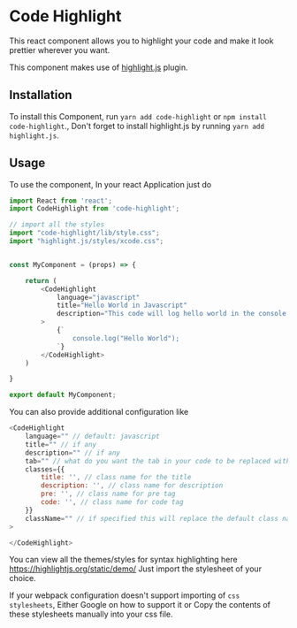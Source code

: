 # Code Highlight

This react component allows you to highlight your code and make it look prettier wherever you want.

This component makes use of [highlight.js](https://github.com/isagalaev/highlight.js/) plugin.


## Installation

To install this Component, run `yarn add code-highlight` or `npm install code-highlight`., Don't forget to install highlight.js by running `yarn add highlight.js`.


## Usage

To use the component, In your react Application just do

```javascript
import React from 'react';
import CodeHighlight from 'code-highlight';

// import all the styles
import "code-highlight/lib/style.css";
import "highlight.js/styles/xcode.css";


const MyComponent = (props) => {

	return (
		<CodeHighlight
			language="javascript"
			title="Hello World in Javascript"
			description="This code will log hello world in the console."
		>
			{`
            	console.log("Hello World");
            `}
		</CodeHighlight>
	)

}

export default MyComponent;

```

You can also provide additional configuration like

```javascript
<CodeHighlight
	language="" // default: javascript
	title="" // if any
	description="" // if any
    tab="" // what do you want the tab in your code to be replaced with?, default: 4 spaces
    classes={{
    	title: '', // class name for the title
        description: '', // class name for description
        pre: '', // class name for pre tag
        code: '', // class name for code tag
    }}
    className="" // if specified this will replace the default class name and its styles.
>

</CodeHighlight>
```


You can view all the themes/styles for syntax highlighting here https://highlightjs.org/static/demo/
Just import the stylesheet of your choice.

If your webpack configuration doesn't support importing of `css stylesheets`, Either Google on how to support it or Copy the contents of these stylesheets manually into your css file.

